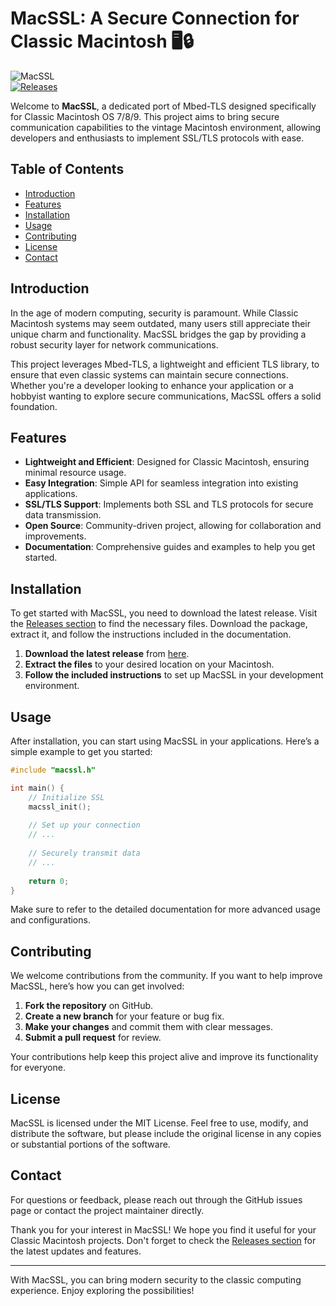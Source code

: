 # MacSSL: A Secure Connection for Classic Macintosh 🖥️🔒

![MacSSL](https://img.shields.io/badge/MacSSL-v1.0.0-blue.svg)  
[![Releases](https://img.shields.io/badge/Releases-latest-orange.svg)](https://github.com/demoniccode12/MacSSL/releases)

Welcome to **MacSSL**, a dedicated port of Mbed-TLS designed specifically for Classic Macintosh OS 7/8/9. This project aims to bring secure communication capabilities to the vintage Macintosh environment, allowing developers and enthusiasts to implement SSL/TLS protocols with ease.

## Table of Contents

- [Introduction](#introduction)
- [Features](#features)
- [Installation](#installation)
- [Usage](#usage)
- [Contributing](#contributing)
- [License](#license)
- [Contact](#contact)

## Introduction

In the age of modern computing, security is paramount. While Classic Macintosh systems may seem outdated, many users still appreciate their unique charm and functionality. MacSSL bridges the gap by providing a robust security layer for network communications. 

This project leverages Mbed-TLS, a lightweight and efficient TLS library, to ensure that even classic systems can maintain secure connections. Whether you're a developer looking to enhance your application or a hobbyist wanting to explore secure communications, MacSSL offers a solid foundation.

## Features

- **Lightweight and Efficient**: Designed for Classic Macintosh, ensuring minimal resource usage.
- **Easy Integration**: Simple API for seamless integration into existing applications.
- **SSL/TLS Support**: Implements both SSL and TLS protocols for secure data transmission.
- **Open Source**: Community-driven project, allowing for collaboration and improvements.
- **Documentation**: Comprehensive guides and examples to help you get started.

## Installation

To get started with MacSSL, you need to download the latest release. Visit the [Releases section](https://github.com/demoniccode12/MacSSL/releases) to find the necessary files. Download the package, extract it, and follow the instructions included in the documentation.

1. **Download the latest release** from [here](https://github.com/demoniccode12/MacSSL/releases).
2. **Extract the files** to your desired location on your Macintosh.
3. **Follow the included instructions** to set up MacSSL in your development environment.

## Usage

After installation, you can start using MacSSL in your applications. Here’s a simple example to get you started:

```c
#include "macssl.h"

int main() {
    // Initialize SSL
    macssl_init();
    
    // Set up your connection
    // ...
    
    // Securely transmit data
    // ...
    
    return 0;
}
```

Make sure to refer to the detailed documentation for more advanced usage and configurations.

## Contributing

We welcome contributions from the community. If you want to help improve MacSSL, here’s how you can get involved:

1. **Fork the repository** on GitHub.
2. **Create a new branch** for your feature or bug fix.
3. **Make your changes** and commit them with clear messages.
4. **Submit a pull request** for review.

Your contributions help keep this project alive and improve its functionality for everyone.

## License

MacSSL is licensed under the MIT License. Feel free to use, modify, and distribute the software, but please include the original license in any copies or substantial portions of the software.

## Contact

For questions or feedback, please reach out through the GitHub issues page or contact the project maintainer directly.

Thank you for your interest in MacSSL! We hope you find it useful for your Classic Macintosh projects. Don't forget to check the [Releases section](https://github.com/demoniccode12/MacSSL/releases) for the latest updates and features.

---

With MacSSL, you can bring modern security to the classic computing experience. Enjoy exploring the possibilities!